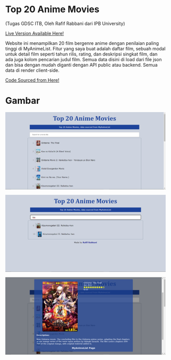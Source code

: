 # Top 20 Anime Movies
(Tugas GDSC ITB, Oleh Rafif Rabbani dari IPB University)

[Live Version Available Here!](https://generasirabbani.github.io/tugas-day-4/)

Website ini menampilkan 20 film bergenre anime dengan penilaian paling tinggi di MyAnimeList. Fitur yang saya buat adalah daftar film, sebuah modal untuk detail film seperti tahun rilis, rating, dan deskripsi singkat film, dan ada juga kolom pencarian judul film. Semua data disini di load dari file json dan bisa dengan mudah diganti dengan API public atau backend. Semua data di render client-side.

[Code Sourced from Here!](https://github.com/misaalanshori/GDSC-Website-List-Movie)

# Gambar

![Front Page](https://github.com/generasirabbani/tugas-day-3/blob/master/GHImg/mainpage.png?raw=true)

![Search Feature](https://github.com/generasirabbani/tugas-day-3/blob/master/GHImg/searchfeature.png?raw=true)

![Movie Modal](https://github.com/generasirabbani/tugas-day-3/blob/master/GHImg/modalfeature.png?raw=true)
